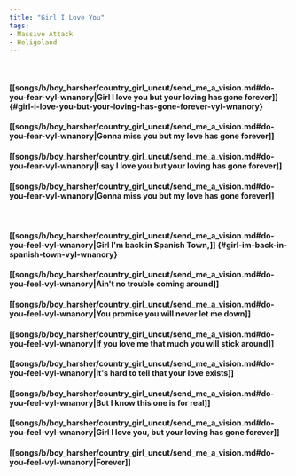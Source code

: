 ```yaml
---
title: "Girl I Love You"
tags:
- Massive Attack
- Heligoland
---
```

&nbsp;
#### [[songs/b/boy_harsher/country_girl_uncut/send_me_a_vision.md#do-you-fear-vyl-wnanory|Girl I love you but your loving has gone forever]] {#girl-i-love-you-but-your-loving-has-gone-forever-vyl-wnanory}
#### [[songs/b/boy_harsher/country_girl_uncut/send_me_a_vision.md#do-you-fear-vyl-wnanory|Gonna miss you but my love has gone forever]]
#### [[songs/b/boy_harsher/country_girl_uncut/send_me_a_vision.md#do-you-fear-vyl-wnanory|I say I love you but your loving has gone forever]]
#### [[songs/b/boy_harsher/country_girl_uncut/send_me_a_vision.md#do-you-fear-vyl-wnanory|Gonna miss you but my love has gone forever]]
&nbsp;
#### [[songs/b/boy_harsher/country_girl_uncut/send_me_a_vision.md#do-you-feel-vyl-wnanory|Girl I'm back in Spanish Town,]] {#girl-im-back-in-spanish-town-vyl-wnanory}
#### [[songs/b/boy_harsher/country_girl_uncut/send_me_a_vision.md#do-you-feel-vyl-wnanory|Ain't no trouble coming around]]
#### [[songs/b/boy_harsher/country_girl_uncut/send_me_a_vision.md#do-you-feel-vyl-wnanory|You promise you will never let me down]]
#### [[songs/b/boy_harsher/country_girl_uncut/send_me_a_vision.md#do-you-feel-vyl-wnanory|If you love me that much you will stick around]]
#### [[songs/b/boy_harsher/country_girl_uncut/send_me_a_vision.md#do-you-feel-vyl-wnanory|It's hard to tell that your love exists]]
#### [[songs/b/boy_harsher/country_girl_uncut/send_me_a_vision.md#do-you-feel-vyl-wnanory|But I know this one is for real]]
#### [[songs/b/boy_harsher/country_girl_uncut/send_me_a_vision.md#do-you-feel-vyl-wnanory|Girl I love you, but your loving has gone forever]]
#### [[songs/b/boy_harsher/country_girl_uncut/send_me_a_vision.md#do-you-feel-vyl-wnanory|Forever]]
